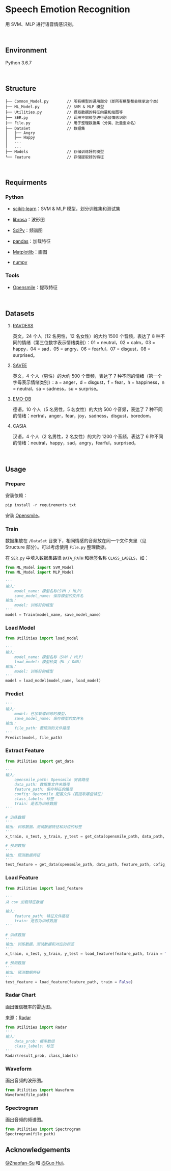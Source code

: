 # Speech Emotion Recognition 

用 SVM、MLP 进行语音情感识别。

&nbsp;

## Environment

Python 3.6.7

&nbsp;

## Structure

```
├── Common_Model.py        // 所有模型的通用部分（即所有模型都会继承这个类）
├── ML_Model.py            // SVM & MLP 模型
├── Utilities.py           // 提取数据的特征向量和绘图等
├── SER.py                 // 调用不同模型进行语音情感识别
├── File.py                // 用于整理数据集（分类、批量重命名）
├── DataSet                // 数据集                      
│   ├── Angry
│   ├── Happy
│   ...
│   ...
├── Models                 // 存储训练好的模型
└── Feature                // 存储提取好的特征
```

&nbsp;

## Requirments

### Python

- [scikit-learn](https://github.com/scikit-learn/scikit-learn)：SVM & MLP 模型，划分训练集和测试集
- [librosa](https://github.com/librosa/librosa)：波形图
- [SciPy](https://github.com/scipy/scipy)：频谱图

- [pandas](https://github.com/pandas-dev/pandas)：加载特征
- [Matplotlib](https://github.com/matplotlib/matplotlib)：画图
- [numpy](github.com/numpy/numpy)

### Tools

- [Opensmile](https://github.com/naxingyu/opensmile)：提取特征

&nbsp;

## Datasets

1. [RAVDESS](https://zenodo.org/record/1188976)

   英文，24 个人（12 名男性，12 名女性）的大约 1500 个音频，表达了 8 种不同的情绪（第三位数字表示情绪类别）：01 = neutral，02 = calm，03 = happy，04 = sad，05 = angry，06 = fearful，07 = disgust，08 = surprised。

2. [SAVEE](http://kahlan.eps.surrey.ac.uk/savee/Download.html)

   英文，4 个人（男性）的大约 500 个音频，表达了 7 种不同的情绪（第一个字母表示情绪类别）：a = anger，d = disgust，f = fear，h = happiness，n = neutral，sa = sadness，su = surprise。

3. [EMO-DB](http://www.emodb.bilderbar.info/download/)

   德语，10 个人（5 名男性，5 名女性）的大约 500 个音频，表达了 7 种不同的情绪：nertral，anger，fear，joy，sadness，disgust，boredom。

4. CASIA

   汉语，4 个人（2 名男性，2 名女性）的大约 1200 个音频，表达了 6 种不同的情绪：neutral，happy，sad，angry，fearful，surprised。

&nbsp;

## Usage

### Prepare

安装依赖：

```python
pip install -r requirements.txt
```

安装 [Opensmile](https://github.com/naxingyu/opensmile)。



### Train

数据集放在 `/DataSet` 目录下，相同情感的音频放在同一个文件夹里（见 Structure 部分）。可以考虑使用 `File.py` 整理数据。

在 `SER.py` 中填入数据集路径 `DATA_PATH` 和标签名称 `CLASS_LABELS`，如：


```python
from ML_Model import SVM_Model
from ML_Model import MLP_Model

'''
输入:
	model_name: 模型名称(SVM / MLP)
	save_model_name: 保存模型的文件名
输出：
	model: 训练好的模型
'''
model = Train(model_name, save_model_name)
```



### Load Model

```python
from Utilities import load_model

'''
输入:
	model_name: 模型名称（SVM / MLP）
	load_model: 模型种类（ML / DNN）
输出：
	model: 训练好的模型
'''
model = load_model(model_name, load_model)
```



### Predict

```python
'''
输入:
	model: 已加载或训练的模型，
	save_model_name: 保存模型的文件名
输出：
	file_path: 要预测的文件路径
'''
Predict(model, file_path)
```



### Extract Feature

```python
from Utilities import get_data

'''
输入:
    opensmile_path: Opensmile 安装路径
    data_path: 数据集文件夹路径
    feature_path: 保存特征的路径
    config: Opensmile 配置文件（要提取哪些特征）
    class_labels: 标签
    train: 是否为训练数据
'''

# 训练数据
'''
输出: 训练数据、测试数据特征和对应的标签
'''
x_train, x_test, y_train, y_test = get_data(opensmile_path, data_path, feature_path, cofig, class_labels, train = False)

# 预测数据
'''
输出: 预测数据特征
'''
test_feature = get_data(opensmile_path, data_path, feature_path, cofig, class_labels, train = True)
```



### Load Feature

```python
from Utilities import load_feature

'''
从 csv 加载特征数据

输入:
    feature_path: 特征文件路径
    train: 是否为训练数据
'''

# 训练数据
'''
输出: 训练数据、测试数据和对应的标签
'''
x_train, x_test, y_train, y_test = load_feature(feature_path, train = True)

# 预测数据
'''
输出: 预测数据特征
'''
test_feature = load_feature(feature_path, train = False)
```



### Radar Chart

画出置信概率的雷达图。

来源：[Radar](https://github.com/Zhaofan-Su/SpeechEmotionRecognition/blob/master/leidatu.py)

```python
from Utilities import Radar
'''
输入:
    data_prob: 概率数组
    class_labels: 标签
'''
Radar(result_prob, class_labels)
```



### Waveform

画出音频的波形图。

```python
from Utilities import Waveform
Waveform(file_path)
```



### Spectrogram

画出音频的频谱图。

```python
from Utilities import Spectrogram
Spectrogram(file_path)
```



## Acknowledgements

[@Zhaofan-Su](https://github.com/Zhaofan-Su) 和 [@Guo Hui](https://github.com/guohui15661353950)。